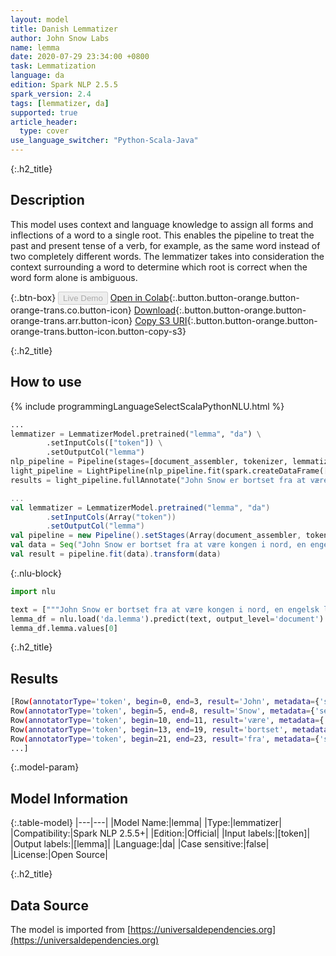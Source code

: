 ```yaml
---
layout: model
title: Danish Lemmatizer
author: John Snow Labs
name: lemma
date: 2020-07-29 23:34:00 +0800
task: Lemmatization
language: da
edition: Spark NLP 2.5.5
spark_version: 2.4
tags: [lemmatizer, da]
supported: true
article_header:
  type: cover
use_language_switcher: "Python-Scala-Java"
---
```


{:.h2_title}
## Description
This model uses context and language knowledge to assign all forms and inflections of a word to a single root. This enables the pipeline to treat the past and present tense of a verb, for example, as the same word instead of two completely different words. The lemmatizer takes into consideration the context surrounding a word to determine which root is correct when the word form alone is ambiguous.

{:.btn-box}
<button class="button button-orange" disabled>Live Demo</button>
[Open in Colab](https://colab.research.google.com/github/JohnSnowLabs/spark-nlp-workshop/blob/b2eb08610dd49d5b15077cc499a94b4ec1e8b861/jupyter/annotation/english/model-downloader/Create%20custom%20pipeline%20-%20NerDL.ipynb#scrollTo=bbzEH9u7tdxR){:.button.button-orange.button-orange-trans.co.button-icon}
[Download](https://s3.amazonaws.com/auxdata.johnsnowlabs.com/public/models/lemma_da_2.5.5_2.4_1596054395311.zip){:.button.button-orange.button-orange-trans.arr.button-icon}
[Copy S3 URI](s3://auxdata.johnsnowlabs.com/public/models/lemma_da_2.5.5_2.4_1596054395311.zip){:.button.button-orange.button-orange-trans.button-icon.button-copy-s3}

{:.h2_title}
## How to use

<div class="tabs-box" markdown="1">

{% include programmingLanguageSelectScalaPythonNLU.html %}

```python
...
lemmatizer = LemmatizerModel.pretrained("lemma", "da") \
        .setInputCols(["token"]) \
        .setOutputCol("lemma")
nlp_pipeline = Pipeline(stages=[document_assembler, tokenizer, lemmatizer])
light_pipeline = LightPipeline(nlp_pipeline.fit(spark.createDataFrame([['']]).toDF("text")))
results = light_pipeline.fullAnnotate("John Snow er bortset fra at være kongen i nord, en engelsk læge og en leder inden for udvikling af anæstesi og medicinsk hygiejne.")
```

```scala
...
val lemmatizer = LemmatizerModel.pretrained("lemma", "da")
        .setInputCols(Array("token"))
        .setOutputCol("lemma")
val pipeline = new Pipeline().setStages(Array(document_assembler, tokenizer, lemmatizer))
val data = Seq("John Snow er bortset fra at være kongen i nord, en engelsk læge og en leder inden for udvikling af anæstesi og medicinsk hygiejne.").toDF("text")
val result = pipeline.fit(data).transform(data)
```

{:.nlu-block}
```python
import nlu

text = ["""John Snow er bortset fra at være kongen i nord, en engelsk læge og en leder inden for udvikling af anæstesi og medicinsk hygiejne."""]
lemma_df = nlu.load('da.lemma').predict(text, output_level='document')
lemma_df.lemma.values[0]
```

</div>

{:.h2_title}
## Results

```bash
[Row(annotatorType='token', begin=0, end=3, result='John', metadata={'sentence': '0'}, embeddings=[]),
Row(annotatorType='token', begin=5, end=8, result='Snow', metadata={'sentence': '0'}, embeddings=[]),
Row(annotatorType='token', begin=10, end=11, result='være', metadata={'sentence': '0'}, embeddings=[]),
Row(annotatorType='token', begin=13, end=19, result='bortset', metadata={'sentence': '0'}, embeddings=[]),
Row(annotatorType='token', begin=21, end=23, result='fra', metadata={'sentence': '0'}, embeddings=[]),
...]
```

{:.model-param}
## Model Information

{:.table-model}
|---|---|
|Model Name:|lemma|
|Type:|lemmatizer|
|Compatibility:|Spark NLP 2.5.5+|
|Edition:|Official|
|Input labels:|[token]|
|Output labels:|[lemma]|
|Language:|da|
|Case sensitive:|false|
|License:|Open Source|

{:.h2_title}
## Data Source
The model is imported from [https://universaldependencies.org](https://universaldependencies.org)